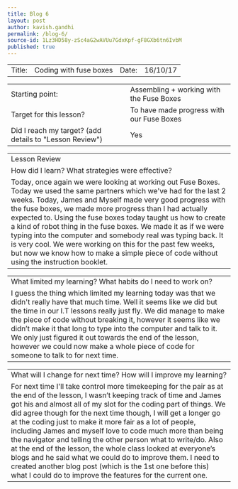 ```yaml
---
title: Blog 6
layout: post
author: kavish.gandhi
permalink: /blog-6/
source-id: 1Lz3HD58y-zSc4aG2wAVUu7GdxKpf-gF8GXb6tn6IvbM
published: true
---
```

<table>
  <tr>
    <td>Title: </td>
    <td>Coding with fuse boxes</td>
    <td>Date: </td>
    <td>16/10/17</td>
  </tr>
</table>


<table>
  <tr>
    <td>Starting point:</td>
    <td>Assembling + working with the Fuse Boxes</td>
  </tr>
  <tr>
    <td>Target for this lesson?</td>
    <td>To have made progress with our Fuse Boxes</td>
  </tr>
  <tr>
    <td>Did I reach my target? 
(add details to "Lesson Review")</td>
    <td>Yes</td>
  </tr>
</table>


<table>
  <tr>
    <td>Lesson Review</td>
  </tr>
  <tr>
    <td>How did I learn? What strategies were effective? </td>
  </tr>
  <tr>
    <td>Today, once again we were looking at working out Fuse Boxes. Today we used the same partners which we've had for the last 2 weeks. Today, James and Myself made very good progress with the fuse boxes, we made more progress than I had actually expected to. Using the fuse boxes today taught us how to create a kind of robot thing in the fuse boxes. We made it as if we were typing into the computer and somebody real was typing back. It is very cool. We were working on this for the past few weeks, but now we know how to make a simple piece of code without using the instruction booklet.</td>
  </tr>
</table>


<table>
  <tr>
    <td>What limited my learning? What habits do I need to work on?</td>
  </tr>
  <tr>
    <td>I guess the thing which limited my learning today was that we didn't really have that much time. Well it seems like we did but the time in our I.T lessons really just fly. We did manage to make the piece of code without breaking it, however it seems like we didn’t make it that long to type into the computer and talk to it. We only just figured it out towards the end of the lesson, however we could now make a whole piece of code for someone to talk to for next time.</td>
  </tr>
</table>


<table>
  <tr>
    <td>What will I change for next time? How will I improve my learning?</td>
  </tr>
  <tr>
    <td>For next time I'll take control more timekeeping for the pair as at the end of the lesson, I wasn’t keeping track of time and James got his and almost all of my slot for the coding part of things. We did agree though for the next time though, I will get a longer go at the coding just to make it more fair as a lot of people, including James and myself love to code much more than being the navigator and telling the other person what to write/do. Also at the end of the lesson, the whole class looked at everyone’s blogs and he said what we could do to improve them. I need to created another blog post (which is the 1st one before this) what I could do to improve the features for the current one.</td>
  </tr>
</table>



